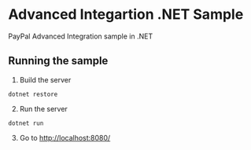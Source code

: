 # Advanced Integartion .NET Sample
PayPal Advanced Integration sample in .NET

## Running the sample

1. Build the server

~~~
dotnet restore
~~~

2. Run the server

~~~
dotnet run
~~~

3. Go to [http://localhost:8080/](http://localhost:8080/)